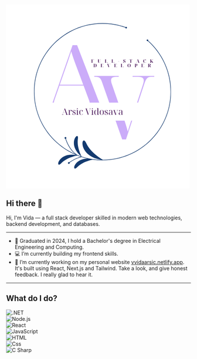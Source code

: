 <img src = "twopurplewhite.png" alt = "Arsic Vidosava" style = "display:flex; text-align: center;"/>

## Hi there 👋

Hi, I'm Vida — a full stack developer skilled in modern web technologies, backend development, and databases.

---

- 🎒 Graduated in 2024, I hold a Bachelor's degree in Electrical Engineering and Computing.
- 💻 I’m currently building my frontend skills.
- 🚀 I’m currently working on my personal website <a href = "https://vvidaarsic.netlify.app">vvidaarsic.netlify.app</a>. It's built using React, Next.js and Tailwind. Take a look, and give honest feedback. I really glad to hear it.

---

## What do I do?

<div style="display:flex; flex-direction:column; flex-wrap: wrap;">
<img alt=".NET" src="https://img.shields.io/badge/.NET-512BD4?logo=dotnet&amp;logoColor=white&amp;style=for-the-badge" style="max-width: 100%;">
<img alt="Node.js" src="https://img.shields.io/badge/nodedotjs-5FA04E?logo=nodedotjs&amp;logoColor=white&amp;style=for-the-badge" style="max-width: 100%;">
<img alt="React" src="https://camo.githubusercontent.com/69d557a67c0211646ca133f7ed5cb6f55c2ca9b3d731da7abfc634ec5b37ed03/68747470733a2f2f696d672e736869656c64732e696f2f62616467652f52656163742d3631444146423f6c6f676f3d7265616374266c6f676f436f6c6f723d7768697465267374796c653d666f722d7468652d6261646765" data-canonical-src="https://img.shields.io/badge/React-61DAFB?logo=react&amp;logoColor=white&amp;style=for-the-badge" style="max-width: 100%;">
<img alt="JavaScript" src="https://camo.githubusercontent.com/09d2cd0833f3c12453301969446092d1279b695f04ced2e33a03717dd0b21078/68747470733a2f2f696d672e736869656c64732e696f2f62616467652f4a6176615363726970742d4637444631453f6c6f676f3d6a617661736372697074266c6f676f436f6c6f723d7768697465267374796c653d666f722d7468652d6261646765" data-canonical-src="https://img.shields.io/badge/JavaScript-F7DF1E?logo=javascript&amp;logoColor=white&amp;style=for-the-badge" style="max-width: 100%;">
<img alt="HTML" src="https://camo.githubusercontent.com/b8dcfa69718e4b74218f960ea310e4324efb2b38b0d613a2823d012954f5cd65/68747470733a2f2f696d672e736869656c64732e696f2f62616467652f48544d4c2d4533344632363f6c6f676f3d68746d6c35266c6f676f436f6c6f723d7768697465267374796c653d666f722d7468652d6261646765" data-canonical-src="https://img.shields.io/badge/HTML-E34F26?logo=html5&amp;logoColor=white&amp;style=for-the-badge" style="max-width: 100%;">
<img alt="Css" src="https://camo.githubusercontent.com/724629fc0bdbcfc63926697b4bed8e63481af2a44a22f2bb4c8c4ed71ec9317c/68747470733a2f2f696d672e736869656c64732e696f2f62616467652f4353532d3135373242363f6c6f676f3d63737333266c6f676f436f6c6f723d7768697465267374796c653d666f722d7468652d6261646765" data-canonical-src="https://img.shields.io/badge/CSS-1572B6?logo=css3&amp;logoColor=white&amp;style=for-the-badge" style="max-width: 100%;">
<img alt="C Sharp" src="https://camo.githubusercontent.com/b2ac23b96deab780b5f50492979907f09fac81d27691d9543a921ac48204dd5c/68747470733a2f2f696d672e736869656c64732e696f2f62616467652f432532332d3233393132303f6c6f676f3d632d7368617270266c6f676f436f6c6f723d7768697465267374796c653d666f722d7468652d6261646765" data-canonical-src="https://img.shields.io/badge/C%23-239120?logo=c-sharp&amp;logoColor=white&amp;style=for-the-badge" style="max-width: 100%;">
</div>



<!--
**Vidosava98/Vidosava98** is a ✨ _special_ ✨ repository because its `README.md` (this file) appears on your GitHub profile.

Here are some ideas to get you started:

- 🔭 I’m currently working on ...
- 🌱 I’m currently learning ...
- 👯 I’m looking to collaborate on ...
- 🤔 I’m looking for help with ...
- 💬 Ask me about ...
- 📫 How to reach me: ...
- 😄 Pronouns: ...
- ⚡ Fun fact: ...
-->
